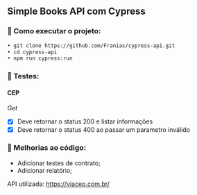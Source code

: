 ﻿## Simple Books API com Cypress

### 🔖 Como executar o projeto:

```diff
• git clone https://github.com/Franias/cypress-api.git
• cd cypress-api
• npm run cypress:run
```

### 🔖 Testes:

#### CEP

*Get* 
- [x] Deve retornar o status 200 e listar informações
- [x] Deve retornar o status 400 ao passar um parametro inválido

### 🔖 Melhorias ao código:
- Adicionar testes de contrato;
- Adicionar relatório;
      

API utilizada: https://viacep.com.br/